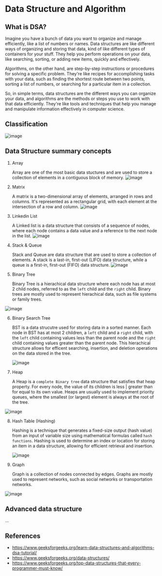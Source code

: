 # Data Structure and Algorithm

## What is DSA?

Imagine you have a bunch of data you want to organize and manage efficiently, like a list of numbers or names. Data structures are like different ways of organizing and storing that data, kind of like different types of containers for your stuff. They help you perform operations on your data, like searching, sorting, or adding new items, quickly and effectively.

Algorithms, on the other hand, are step-by-step instructions or procedures for solving a specific problem. They're like recipes for accomplishing tasks with your data, such as finding the shortest route between two points, sorting a list of numbers, or searching for a particular item in a collection.

So, in simple terms, data structures are the different ways you can organize your data, and algorithms are the methods or steps you use to work with that data efficiently. They're like tools and techniques that help you manage and manipulate information effectively in computer science.

## Classification

![image](https://github.com/linhvuquach/fundamental/assets/26388126/8deb4aeb-28c5-4022-ac88-cac60780775f)

## Data Structure summary concepts

1. Array

   Array are one of the most basic data stuctures and are used to store a collection of elements in a contiguous block of memory.
   ![image](https://github.com/linhvuquach/fundamental/assets/26388126/d9fdbe19-2a30-4288-a8a5-6d5c63891309)

2. Matrix

   A matrix is a two-dimensional array of elements, arranged in rows and columns. It's represented as a rectangular grid, with each element at the intersection of a row and column.
   ![image](https://github.com/linhvuquach/fundamental/assets/26388126/988e05d0-1d18-4941-a422-0578641858cd)

3. Linkedin List

   A Linked list is a data structure that consists of a sequence of nodes, where each node contains a data value and a reference to the next node in the list.
   ![image](https://github.com/linhvuquach/fundamental/assets/26388126/25f8bcc5-f724-44c4-b177-e31d1683326d)

4. Stack & Queue

   Stack and Queue are data structure that are used to store a collection of elements. A stack is a last-in, first-out (LIFO) data structure, while a queue is a first-in, first-out (FIFO) data structure.
   ![image](https://github.com/linhvuquach/fundamental/assets/26388126/8ac1fe9a-91a5-4add-9c26-6219616701ca)

5. Binary Tree

   Binary Tree is a hierachical data structure where each node has at most 2 child nodes, referred to as the `left` child and the `right` child. Binary trees are mostly used to represent hierachical data, such as file systems or family trees.

![image](https://github.com/linhvuquach/fundamental/assets/26388126/96dc1edc-1101-4381-839d-fe6f2cc7b18d)

6. Binary Search Tree

   BST is a data strucutre used for storing data in a sorted manner. Each node in BST has at most 2 children, a `left` child and a `right` child, with the `left` child containing values less than the parent node and the `right` child containing values greater than the parent node. This hierachical structure allows for efficent searching, insertion, and deletion operations on the data stored in the tree.

   ![image](https://github.com/linhvuquach/fundamental/assets/26388126/b98e6c30-10c9-4475-9271-a70a20cf8212)

7. Heap

   A Heap is a `complete Binary tree` data structure that satisfies that heap property. For every node, the value of its children is less | greater than for equal to its own value. Heaps are usually used to implement priority queues, where the smallest (or largest) element is always at the root of the tree.

![image](https://github.com/linhvuquach/fundamental/assets/26388126/4749ef58-2781-4cf9-afe5-97558b369a97)

8. Hash Table (Hashing)

   Hashing is a technique that generates a fixed-size output (hash value) from an input of variable size using mathematical formulas called `hash functions`. Hashing is used to determine an index or location for storing an item in a data structure, allowing for efficient retrieval and insertion.

   ![image](https://github.com/linhvuquach/fundamental/assets/26388126/1b6acd1b-ec49-480f-a740-9cd6939b4b4e)

9. Graph

   Graph is a collection of nodes connected by edges. Graphs are mostly used to represent networks, such as social networks or transportation networks.

![image](https://github.com/linhvuquach/fundamental/assets/26388126/3563a163-0a43-4c5c-a1af-e17dd7f6e392)

## Advanced data structure

...

## References

- https://www.geeksforgeeks.org/learn-data-structures-and-algorithms-dsa-tutorial/
- https://www.geeksforgeeks.org/data-structures/
- https://www.geeksforgeeks.org/top-data-structures-that-every-programmer-must-know/

